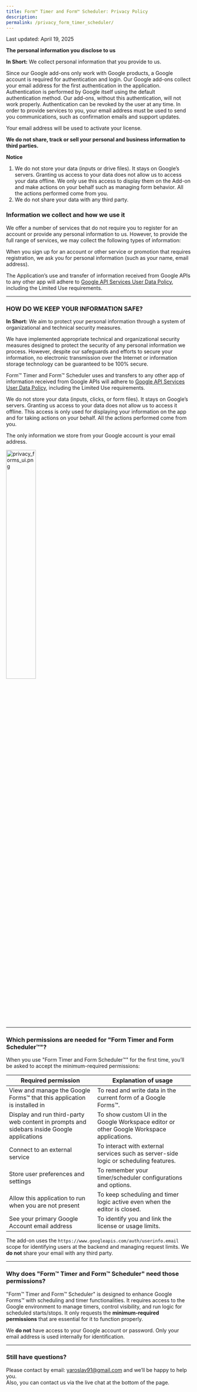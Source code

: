 ```yaml
---
title: Form™ Timer and Form™ Scheduler: Privacy Policy  
description:  
permalink: /privacy_form_timer_scheduler/  
---
```


<style>
.demo {
    width: 40% !important;
}
</style>

Last updated: April 19, 2025

**The personal information you disclose to us**

**In Short:** We collect personal information that you provide to us.

Since our Google add-ons only work with Google products, a Google account is required for authentication and login. Our Google add-ons collect your email address for the first authentication in the application. Authentication is performed by Google itself using the default authentication method. Our add-ons, without this authentication, will not work properly. Authentication can be revoked by the user at any time. In order to provide services to you, your email address must be used to send you communications, such as confirmation emails and support updates.

Your email address will be used to activate your license.

**We do not share, track or sell your personal and business information to third parties.**

**Notice**

1. We do not store your data (inputs or drive files). It stays on Google’s servers. Granting us access to your data does not allow us to access your data offline. We only use this access to display them on the Add-on and make actions on your behalf such as managing form behavior. All the actions performed come from you.
2. We do not share your data with any third party.

### Information we collect and how we use it

We offer a number of services that do not require you to register for an account or provide any personal information to us. However, to provide the full range of services, we may collect the following types of information:

When you sign up for an account or other service or promotion that requires registration, we ask you for personal information (such as your name, email address).

The Application’s use and transfer of information received from Google APIs to any other app will adhere to [Google API Services User Data Policy](https://developers.google.com/terms/api-services-user-data-policy#additional_requirements_for_specific_api_scopes), including the Limited Use requirements.

---

### HOW DO WE KEEP YOUR INFORMATION SAFE?

**In Short:** We aim to protect your personal information through a system of organizational and technical security measures.

We have implemented appropriate technical and organizational security measures designed to protect the security of any personal information we process. However, despite our safeguards and efforts to secure your information, no electronic transmission over the Internet or information storage technology can be guaranteed to be 100% secure.

Form™ Timer and Form™ Scheduler uses and transfers to any other app of information received from Google APIs will adhere to [Google API Services User Data Policy](https://developers.google.com/terms/api-services-user-data-policy#additional_requirements_for_specific_api_scopes), including the Limited Use requirements.

We do not store your data (inputs, clicks, or form files). It stays on Google’s servers. Granting us access to your data does not allow us to access it offline. This access is only used for displaying your information on the app and for taking actions on your behalf. All the actions performed come from you.

The only information we store from your Google account is your email address.

<img class="demo" alt="privacy_forms_ui.png" src="{{ site.baseurl }}/images/privacy_forms_ui.png" />

---

### Which permissions are needed for "Form Timer and Form Scheduler™"?

When you use "Form Timer and Form Scheduler™" for the first time, you’ll be asked to accept the minimum-required permissions:

| Required permission                                                                        | Explanation of usage                                                                                 |
|--------------------------------------------------------------------------------------------|------------------------------------------------------------------------------------------------------|
| View and manage the Google Forms™ that this application is installed in                    | To read and write data in the current form of a Google Forms™.                                       |
| Display and run third-party web content in prompts and sidebars inside Google applications | To show custom UI in the Google Workspace editor or other Google Workspace applications.             |
| Connect to an external service                                                             | To interact with external services such as server-side logic or scheduling features.                 |
| Store user preferences and settings                                                        | To remember your timer/scheduler configurations and options.                                         |
| Allow this application to run when you are not present                                     | To keep scheduling and timer logic active even when the editor is closed.                            |
| See your primary Google Account email address                                              | To identify you and link the license or usage limits.                                                |

The add-on uses the `https://www.googleapis.com/auth/userinfo.email` scope for identifying users at the backend and managing request limits. We **do not** share your email with any third party.

---

### Why does "Form™ Timer and Form™ Scheduler" need those permissions?

"Form™ Timer and Form™ Scheduler" is designed to enhance Google Forms™ with scheduling and timer functionalities. It requires access to the Google environment to manage timers, control visibility, and run logic for scheduled starts/stops. It only requests the **minimum-required permissions** that are essential for it to function properly.

We **do not** have access to your Google account or password. Only your email address is used internally for identification.

---

### Still have questions?

Please contact by email: yaroslav91@gmail.com and we’ll be happy to help you.  
Also, you can contact us via the live chat at the bottom of the page.